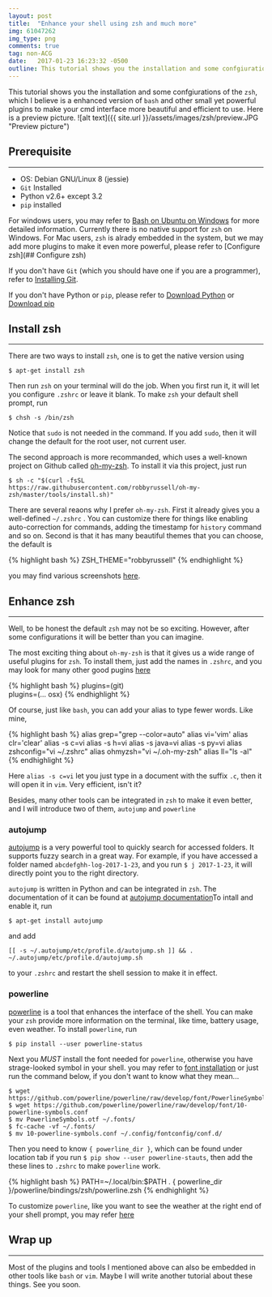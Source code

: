 ```yaml
---
layout: post
title:  "Enhance your shell using zsh and much more"
img: 61047262
img_type: png
comments: true
tag: non-ACG
date:   2017-01-23 16:23:32 -0500
outline: This tutorial shows you the installation and some confgiurations of zsh, which I believe is a enhanced version of bash.
---
```

This tutorial shows you the installation and some confgiurations of the `zsh`, which I believe is a enhanced version of `bash` and other small yet powerful plugins to make your cmd interface more beautiful and efficient to use. Here is a preview picture.
![alt text]({{ site.url }}/assets/images/zsh/preview.JPG "Preview picture")

## Prerequisite
---
* OS: Debian GNU/Linux 8 (jessie)
* `Git` Installed
* Python v2.6+ except 3.2
* `pip` installed

For windows users, you may refer to [Bash on Ubuntu on Windows](https://msdn.microsoft.com/en-us/commandline/wsl/about) for more detailed information. Currently there is no native support for `zsh` on Windows. For Mac users, `zsh` is alrady embedded in the system, but we may add more plugins to make it even more powerful, please refer to [Configure zsh](## Configure zsh) 

If you don't have `Git` (which you should have one if you are a programmer), refer to [Installing Git](https://git-scm.com/book/en/v2/Getting-Started-Installing-Git).

If you don't have Python or `pip`, please refer to [Download Python](https://www.google.co.jp/?gws_rd=ssl#q=python+install) or [Download pip](https://pip.pypa.io/en/stable/installing/)

## Install zsh
---
There are two ways to install `zsh`, one is to get the native version using

```
$ apt-get install zsh
```

Then run `zsh` on your terminal will do the job. When you first run it, it will let you configure `.zshrc` or leave it blank. To make `zsh` your default shell prompt, run

```
$ chsh -s /bin/zsh
```

Notice that `sudo` is not needed in the command. If you add `sudo`, then it will change the default for the root user, not current user.

The second approach is more recommanded, which uses a well-known project on Github called [oh-my-zsh](https://github.com/robbyrussell/oh-my-zsh). To install it via this project, just run 

```
$ sh -c "$(curl -fsSL https://raw.githubusercontent.com/robbyrussell/oh-my-zsh/master/tools/install.sh)"
```

There are several reaons why I prefer `oh-my-zsh`. First it already gives you a well-defined `~/.zshrc` . You can customize there for things like enabling auto-correction for commands, adding the timestamp for `history` command and so on. Second is that it has many beautiful themes that you can choose, the default is 

{% highlight bash %}
ZSH_THEME="robbyrussell"
{% endhighlight %}

you may find various screenshots [here](https://github.com/robbyrussell/oh-my-zsh/wiki/themes). 

## Enhance zsh
---
Well, to be honest the default `zsh` may not be so exciting. However, after some configurations it will be better than you can imagine.

The most exciting thing about `oh-my-zsh` is that it gives us a wide range of useful plugins for `zsh`. To install them, just add the names in `.zshrc`, and you may look for many other good pugins [here](https://github.com/robbyrussell/oh-my-zsh/wiki/Plugins)

{% highlight bash %}
plugins=(git)                                                              
plugins=(... osx) 
{% endhighlight %}

Of course, just like `bash`, you can add your alias to type fewer words. Like mine,

{% highlight bash %}
alias grep="grep --color=auto"
alias vi='vim'
alias clr='clear'
alias -s c=vi
alias -s h=vi
alias -s java=vi
alias -s py=vi
alias zshconfig="vi ~/.zshrc"
alias ohmyzsh="vi ~/.oh-my-zsh"
alias ll="ls -al"
{% endhighlight %}

Here `alias -s c=vi` let you just type in a document with the suffix `.c`, then it will open it in `vim`. Very efficient, isn't it?

Besides, many other tools can be integrated in `zsh` to make it even better, and I will introduce two of them, `autojump` and `powerline`

### autojump

[autojump](https://github.com/wting/autojump) is a very powerful tool to quickly search for accessed folders. It supports fuzzy search in a great way. For example, if you have accessed a folder named `abcdefghh-log-2017-1-23`, and you run `$ j 2017-1-23`, it will directly point you to the right directory. 

`autojump` is written in Python and can be integrated in `zsh`. The documentation of it can be found at [autojump documentation](https://github.com/wting/autojump)To intall and enable it, run 

```
$ apt-get install autojump
```
and add 

```
[[ -s ~/.autojump/etc/profile.d/autojump.sh ]] && . ~/.autojump/etc/profile.d/autojump.sh
```

to your `.zshrc` and restart the shell session to make it in effect.

### powerline

[powerline](https://github.com/powerline/powerline) is a tool that enhances the interface of the shell. You can make your `zsh` provide more information on the terminal, like time, battery usage, even weather. To install `powerline`, run

```
$ pip install --user powerline-status
```

Next you _MUST_ install the font needed for `powerline`, otherwise you have strage-looked symbol in your shell. you may refer to [font installation](https://powerline.readthedocs.io/en/latest/installation/linux.html) or just run the command below, if you don't want to know what they mean...

```
$ wget https://github.com/powerline/powerline/raw/develop/font/PowerlineSymbols.otf
$ wget https://github.com/powerline/powerline/raw/develop/font/10-powerline-symbols.conf
$ mv PowerlineSymbols.otf ~/.fonts/
$ fc-cache -vf ~/.fonts/
$ mv 10-powerline-symbols.conf ~/.config/fontconfig/conf.d/
```

Then you need to know `{ powerline_dir }`, which can be found under location tab if you run `$ pip show --user powerline-stauts`, then add the these lines to `.zshrc` to make `powerline` work.

{% highlight bash %}
PATH=~/.local/bin:$PATH
. { powerline_dir }/powerline/bindings/zsh/powerline.zsh
{% endhighlight %}

To customize `powerline`, like you want to see the weather at the right end of your shell prompt, you may refer [here](https://powerline.readthedocs.io/en/latest/configuration.html)

## Wrap up
---
Most of the plugins and tools I mentioned above can also be embedded in other tools like `bash` or `vim`. Maybe I will write another tutorial about these things. See you soon.